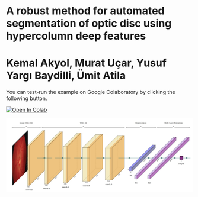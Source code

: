 # A robust method for automated segmentation of optic disc using hypercolumn deep features

# Kemal Akyol, Murat Uçar, Yusuf Yargı Baydilli, Ümit Atila



You can test-run the example on Google Colaboratory by clicking the following button.

[![Open In Colab](https://colab.research.google.com/assets/colab-badge.svg)](https://colab.research.google.com/github/mrtucar/OD_Segmentation/blob/main/ModelTest.ipynb)

![Model](model.jpg)